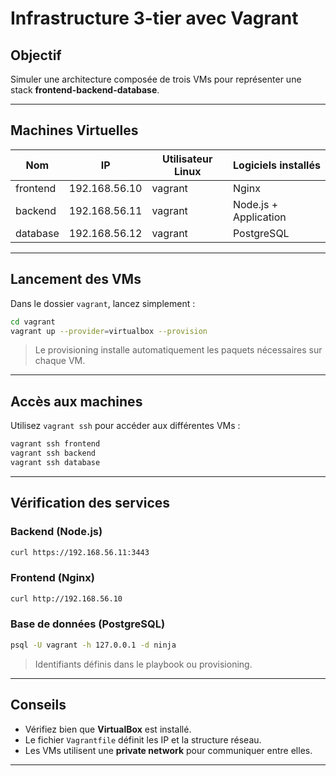 
# Infrastructure 3-tier avec Vagrant

## Objectif
Simuler une architecture composée de trois VMs pour représenter une stack **frontend-backend-database**.

---

## Machines Virtuelles

| Nom       | IP              | Utilisateur Linux | Logiciels installés        |
|-----------|------------------|-------------------|-----------------------------|
| frontend  | 192.168.56.10    | vagrant           | Nginx                       |
| backend   | 192.168.56.11    | vagrant           | Node.js + Application       |
| database  | 192.168.56.12    | vagrant           | PostgreSQL                  |

---

## Lancement des VMs

Dans le dossier `vagrant`, lancez simplement :

```bash
cd vagrant
vagrant up --provider=virtualbox --provision
```

> Le provisioning installe automatiquement les paquets nécessaires sur chaque VM.

---

## Accès aux machines

Utilisez `vagrant ssh` pour accéder aux différentes VMs :

```bash
vagrant ssh frontend
vagrant ssh backend
vagrant ssh database
```

---

## Vérification des services

### Backend (Node.js)
```bash
curl https://192.168.56.11:3443
```

### Frontend (Nginx)
```bash
curl http://192.168.56.10
```

### Base de données (PostgreSQL)
```bash
psql -U vagrant -h 127.0.0.1 -d ninja
```
> Identifiants définis dans le playbook ou provisioning.

---

## Conseils

- Vérifiez bien que **VirtualBox** est installé.
- Le fichier `Vagrantfile` définit les IP et la structure réseau.
- Les VMs utilisent une **private network** pour communiquer entre elles.

---
